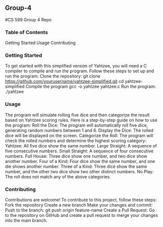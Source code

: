 ## Group-4
#CS 599 Group 4 Repo
### Table of Contents
Getting Started
Usage
Contributing

### Getting Started
To get started with this simplified version of Yahtzee, you will need a C compiler to compile and run the program. Follow these steps to set up and run the program:
Clone the repository:
git clone https://github.com/yourusername/yahtzee-simplified.git
cd yahtzee-simplified
Compile the program
gcc -o yahtzee yahtzee.c
Run the program:
./yahtzee

### Usage
The program will simulate rolling five dice and then categorize the result based on Yahtzee scoring rules. Here is a step-by-step guide on how to use the program:
Roll the Dice: The program will automatically roll five dice, generating random numbers between 1 and 6.
Display the Dice: The rolled dice will be displayed on the screen.
Categorize the Roll: The program will check the rolled numbers and determine the highest scoring category:
Yahtzee: All five dice show the same number.
Large Straight: A sequence of five consecutive numbers.
Small Straight: A sequence of four consecutive numbers.
Full House: Three dice show one number, and two dice show another number.
Four of a Kind: Four dice show the same number, and one die shows another number.
Three of a Kind: Three dice show the same number, and the other two dice show two other distinct numbers.
No Play: The roll does not match any of the above categories.

### Contributing
Contributions are welcome! To contribute to this project, follow these steps:
Fork the repository
Create a new branch
Make your changes and commit:
Push to the branch:
git push origin feature-name
Create a Pull Request: Go to the repository on GitHub and create a pull request to merge your changes into the main branch.
